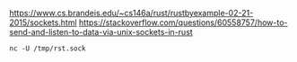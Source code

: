 https://www.cs.brandeis.edu/~cs146a/rust/rustbyexample-02-21-2015/sockets.html
https://stackoverflow.com/questions/60558757/how-to-send-and-listen-to-data-via-unix-sockets-in-rust
```shell
nc -U /tmp/rst.sock
```

